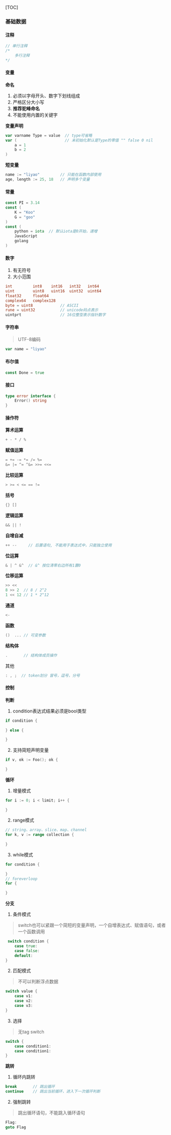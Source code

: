 [TOC]

### 基础数据

#### 注释

~~~go
// 单行注释
/*
	多行注释
*/
~~~

#### 变量

**命名**

1. 必须以字母开头、数字下划线组成
2. 严格区分大小写
3. **推荐驼峰命名**
4. 不能使用内置的关键字

**变量声明**

~~~go
var varname Type = value  // type可省略
var (                     // 未初始化默认是Type的零值 "" false 0 nil
	a = 1
    b = 2
)
~~~

**短变量**

~~~go
name := "liyao"  		// 只能在函数内部使用
age, length := 25, 18   // 声明多个变量
~~~

#### 常量

~~~go
const PI = 3.14
const (
	K = "Koo"
    G = "goo"
)
const (
    python = iota  // 默认iota是0开始，递增
    JavaScript
    golang
)
~~~

#### 数字

1.  有无符号
2.  大小范围

~~~go
int 		int8 	int16 	int32 	int64
uint 		uint8 	uint16 	uint32 	uint64 
float32 	float64
complex64 	complex128
byte = uint8   			// ASCII	
rune = uint32  			// unicode码点表示
uintprt 	   			// 16位整型表示指针数字
~~~

#### 字符串

> UTF-8编码

~~~go
var name = "liyao"
~~~

#### 布尔值

~~~go
const Done = true
~~~

#### 接口

~~~go
type error interface {
	Error() string
}
~~~

#### 操作符

**算术运算**

~~~go
+ - * / %
~~~

**赋值运算**

~~~go
= += -= *= /= %=
&= |= ^= ^&= >>= <<=
~~~

**比较运算**

~~~go
> >= < <= == !=
~~~

**括号**

~~~go
{} []
~~~

**逻辑运算**

~~~go
&& || !
~~~

**自增自减**

~~~go
++ --  	  // 后置语句, 不能用于表达式中，只能独立使用
~~~

**位运算**

~~~go
& | ^ &^  // &^ 按位清零右边所有1置0
~~~

**位移运算**

~~~ go
>> <<
8 >> 2  // 8 / 2^2
1 << 12 // 1 * 2^12
~~~

**通道**

~~~go
<-
~~~

**函数**

~~~go
()  ... // 可变参数
~~~

**结构体**

~~~go
.       // 结构体成员操作
~~~

其他

~~~go
: , ;  // token划分 冒号，逗号，分号
~~~

#### 控制

**判断**

1.  condition表达式结果必须是bool类型

~~~go
if condition {
    
} else {
    
}
~~~

2.  支持简短声明变量

~~~go
if v, ok := Foo(); ok {
    
}
~~~

**循环**

1.  增量模式

~~~go
for i := 0; i < limit; i++ {
    
}
~~~

2.  range模式

~~~go
// string、array、slice、map、channel
for k, v := range collection {
    
}
~~~

3.  while模式

~~~go
for condition {
    
}
// foreverloop
for {  
  
}
~~~

**分支**

1.  条件模式

>   switch也可以紧跟一个简短的变量声明，一个自增表达式、赋值语句，或者一个函数调用

~~~go
 switch condition {
	case true:
	case false:
    default:
}
~~~

2.  匹配模式

>   不可以判断浮点数据

~~~go
switch value { 
	case v1:
	case v2:
    case v3:
}
~~~

3.  选择

>   无tag switch

~~~go
switch {
	case condition1:
	case condition1:
}
~~~

**跳转**

1.  循环内跳转

~~~go
break		// 跳出循环
continue    // 跳出当前循环，进入下一次循环判断
~~~

2.  强制跳转

>   跳出循环语句，不能跳入循环语句

~~~go
Flag:
goto Flag
~~~
